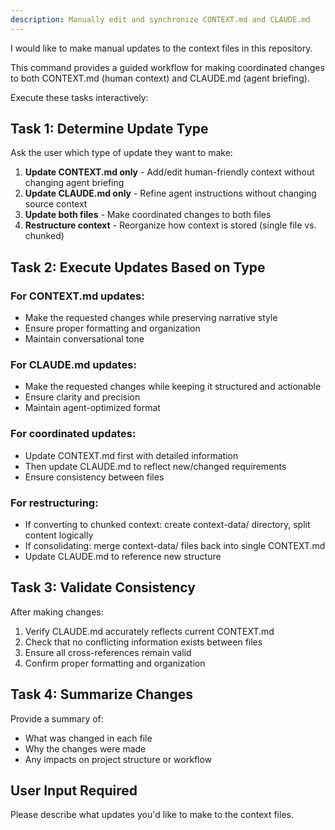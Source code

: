 ```yaml
---
description: Manually edit and synchronize CONTEXT.md and CLAUDE.md
---
```


I would like to make manual updates to the context files in this repository.

This command provides a guided workflow for making coordinated changes to both CONTEXT.md (human context) and CLAUDE.md (agent briefing).

Execute these tasks interactively:

## Task 1: Determine Update Type

Ask the user which type of update they want to make:

1. **Update CONTEXT.md only** - Add/edit human-friendly context without changing agent briefing
2. **Update CLAUDE.md only** - Refine agent instructions without changing source context
3. **Update both files** - Make coordinated changes to both files
4. **Restructure context** - Reorganize how context is stored (single file vs. chunked)

## Task 2: Execute Updates Based on Type

### For CONTEXT.md updates:
- Make the requested changes while preserving narrative style
- Ensure proper formatting and organization
- Maintain conversational tone

### For CLAUDE.md updates:
- Make the requested changes while keeping it structured and actionable
- Ensure clarity and precision
- Maintain agent-optimized format

### For coordinated updates:
- Update CONTEXT.md first with detailed information
- Then update CLAUDE.md to reflect new/changed requirements
- Ensure consistency between files

### For restructuring:
- If converting to chunked context: create context-data/ directory, split content logically
- If consolidating: merge context-data/ files back into single CONTEXT.md
- Update CLAUDE.md to reference new structure

## Task 3: Validate Consistency

After making changes:
1. Verify CLAUDE.md accurately reflects current CONTEXT.md
2. Check that no conflicting information exists between files
3. Ensure all cross-references remain valid
4. Confirm proper formatting and organization

## Task 4: Summarize Changes

Provide a summary of:
- What was changed in each file
- Why the changes were made
- Any impacts on project structure or workflow

## User Input Required

Please describe what updates you'd like to make to the context files.
